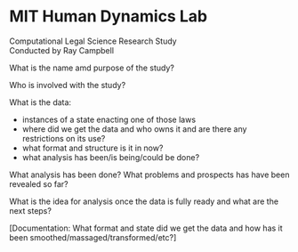 # MIT Human Dynamics Lab 
Computational Legal Science Research Study   
Conducted by Ray Campbell 

What is the name amd purpose of the study?

Who is involved with the study?

What is the data:
 - instances of a state enacting one of those laws
 - where did we get the data and who owns it and are there any restrictions on its use?
 - what format and structure is it in now? 
 - what analysis has been/is being/could be done?
 
 What analysis has been done?  What problems and prospects has have been revealed so far?
 
 What is the idea for analysis once the data is fully ready and what are the next steps?
 
 [Documentation: What format and state did we get the data and how has it been smoothed/massaged/transformed/etc?]

